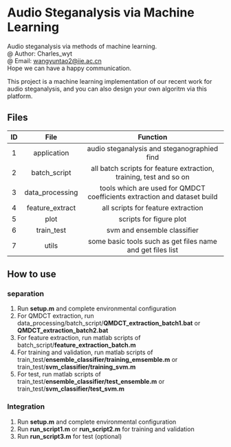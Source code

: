 # Audio Steganalysis via Machine Learning
Audio steganalysis via methods of machine learning.<br>
@ Author: Charles_wyt<br>
@ Email: wangyuntao2@iie.ac.cn <br>
Hope we can have a happy communication.

This project is a machine learning implementation of our recent work for audio steganalysis, and you can also design your own algoritm via this platform.

## Files
ID | File | Function 
:-:| :-:  | :-:
 1 | application     | audio steganalysis and steganographied find
 2 | batch_script    | all batch scripts for feature extraction, training, test and so on
 3 | data_processing | tools which are used for QMDCT coefficients extraction and dataset build
 4 | feature_extract | all scripts for feature extraction
 5 | plot            | scripts for figure plot
 6 | train_test      | svm and ensemble classifier
 7 | utils			 | some basic tools such as get files name and get files list

## How to use
### separation
1. Run **setup.m** and complete environmental configuration
2. For QMDCT extraction, run data_processing/batch_script/**QMDCT_extraction_batch1.bat** or **QMDCT_extraction_batch2.bat**
3. For feature extraction, run matlab scripts of batch_script/**feature_extraction_batch.m**
4. For training and validation, run matlab scripts of train_test/**ensemble_classifier/training_emsemble.m** or train_test/**svm_classifier/training_svm.m**
5. For test, run matlab scripts of train_test/**ensemble_classifier/test_ensemble.m** or train_test/**svm_classifier/test_svm.m**

### Integration
1. Run **setup.m** and complete environmental configuration
2. Run **run_script1.m** or **run_script2.m** for training and validation
3. Run **run_script3.m** for test (optional)